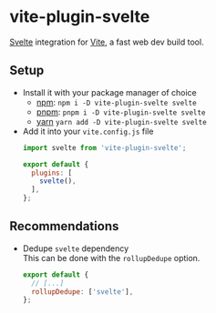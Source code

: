 # vite-plugin-svelte

[Svelte](https://svelte.dev) integration for [Vite](https://github.com/vitejs/vite), a fast web dev build tool.

## Setup

- Install it with your package manager of choice
  - [npm](https://npmjs.com/get-npm): `npm i -D vite-plugin-svelte svelte`
  - [pnpm](https://pnpm.js.org/en/installation): `pnpm i -D vite-plugin-svelte svelte`
  - [yarn](https://classic.yarnpkg.com/en/docs/install/) `yarn add -D vite-plugin-svelte svelte`
- Add it into your `vite.config.js` file  
  ```js
  import svelte from 'vite-plugin-svelte';

  export default {
    plugins: [
      svelte(),
    ],
  };
  ```

## Recommendations

- Dedupe `svelte` dependency  
  This can be done with the `rollupDedupe` option.
  ```js
  export default {
    // [...]
    rollupDedupe: ['svelte'],
  };
  ```
